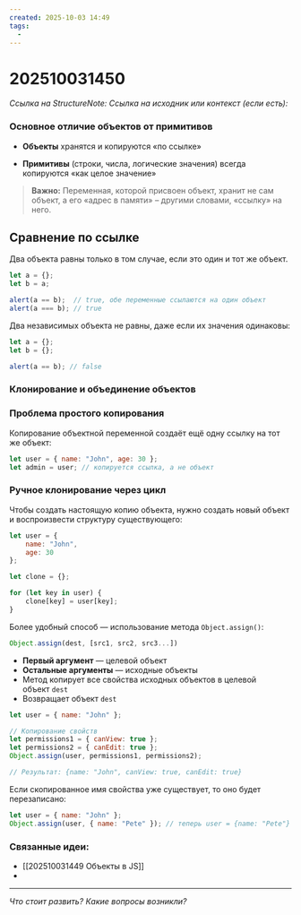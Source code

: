 ```yaml
---
created: 2025-10-03 14:49
tags:
  -
---
```

# 202510031450
*Ссылка на StructureNote:*
*Ссылка на исходник или контекст (если есть):* 

### Основное отличие объектов от примитивов

- **Объекты** хранятся и копируются «по ссылке»
    
- **Примитивы** (строки, числа, логические значения) всегда копируются «как целое значение»
    

> **Важно:** Переменная, которой присвоен объект, хранит не сам объект, а его «адрес в памяти» – другими словами, «ссылку» на него.
## Сравнение по ссылке

Два объекта равны только в том случае, если это один и тот же объект.
```js
let a = {};
let b = a;

alert(a == b);  // true, обе переменные ссылаются на один объект
alert(a === b); // true
```
Два независимых объекта не равны, даже если их значения одинаковы:
```ts
let a = {};
let b = {};

alert(a == b); // false
```
### Клонирование и объединение объектов

### Проблема простого копирования

Копирование объектной переменной создаёт ещё одну ссылку на тот же объект:
```js
let user = { name: "John", age: 30 };
let admin = user; // копируется ссылка, а не объект
```
### Ручное клонирование через цикл

Чтобы создать настоящую копию объекта, нужно создать новый объект и воспроизвести структуру существующего:
```js
let user = {
    name: "John",
    age: 30
};

let clone = {};

for (let key in user) {
    clone[key] = user[key];
}
```
Более удобный способ — использование метода `Object.assign()`:
```js
Object.assign(dest, [src1, src2, src3...])
```
- **Первый аргумент** — целевой объект
- **Остальные аргументы** — исходные объекты
- Метод копирует все свойства исходных объектов в целевой объект `dest`
- Возвращает объект `dest`
```js
let user = { name: "John" };

// Копирование свойств
let permissions1 = { canView: true };
let permissions2 = { canEdit: true };
Object.assign(user, permissions1, permissions2);

// Результат: {name: "John", canView: true, canEdit: true}
```
Если скопированное имя свойства уже существует, то оно будет перезаписано:
```js
let user = { name: "John" };
Object.assign(user, { name: "Pete" }); // теперь user = {name: "Pete"}
```
### Связанные идеи:
* [[202510031449 Объекты в JS]]
* 
---

*Что стоит развить? Какие вопросы возникли?*